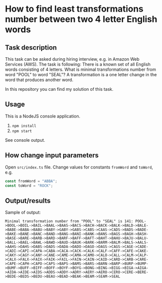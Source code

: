 # How to find least transformations number between two 4 letter English words
## Task description
This task can be asked during hiring interview, e.g. in Amazon Web Services (AWS). 
The task is following:
There is a known set of all English words consisting of 4 letters.
What is minimal transformations number from word "POOL" to word "SEAL"?
A transformation is a one letter change in the word that produces another word.

In this repository you can find my solution of this task.

## Usage
This is a NodeJS console application.
1. `npm install`
2. `npm start`

See console output.

## How change input parameters
Open `src/index.ts` file. Change values for constants `fromWord` and `toWord`, e.g.
```typescript
const fromWord = "ABBA";
const toWord = "ROCK";
```

## Output/results
Sample of output:

`Minimal transformation number from "POOL" to "SEAL" is 141: POOL->BOOL->BOIL->BAIL->BAAL->BAAS->BACS->BACH->BACK->BALK->BALD->BALE->BABE->BABA->BABU->BABY->GABY->GABS->CABS->CAAS->CADS->BADS->BADE->BAKE->BANE->BANC->BAND->BANG->BANI->BANK->BANS->BAGS->BAGH->BASH->BASE->BARE->BARB->BARD->BARF->BAFF->BAFT->BAHT->BAHU->BAJU->BALU->BALL->BAEL->BAWL->BAWD->BAUD->BAUK->BARK->BARM->BALM->BALS->AALS->AAHS->DAHS->DABS->DADS->DADA->DADO->DAGO->DAGS->CAGS->CAGE->CADE->CADI->CAPI->CAPA->CABA->CACA->CACK->CALK->CALF->CAFF->CAFE->CAKE->CAKY->CAGY->CANY->CANE->CAME->CAMA->CAMO->CALO->CALL->CALM->CALP->CALX->FALX->FAIX->FAIK->FAIL->FAIN->CAIN->CAID->CARD->CARB->CARE->CAPE->CAPH->CAPO->CAPS->BAPS->BAMS->BARS->BARN->BARP->BURP->BUMP->BUMF->BUFF->BIFF->BOFF->BOYF->BOYG->BONG->BING->BIGG->BIGA->AIGA->AIDA->AIDE->AIDS->ADDS->ADDY->ADRY->AERY->AERO->CERO->CERE->BERE->BEDE->BEDS->BEDU->BEAU->BEAD->BEAK->BEAM->SEAM->SEAL`